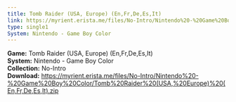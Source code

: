 ```yaml
---
title: Tomb Raider (USA, Europe) (En,Fr,De,Es,It)
link: https://myrient.erista.me/files/No-Intro/Nintendo%20-%20Game%20Boy%20Color/Tomb%20Raider%20(USA,%20Europe)%20(En,Fr,De,Es,It).zip
type: single1
System: Nintendo - Game Boy Color
---
```

<b>Game:</b> Tomb Raider (USA, Europe) (En,Fr,De,Es,It)<br>
<b>System:</b> Nintendo - Game Boy Color<br>
<b>Collection:</b> No-Intro<br>
<b>Download:</b> https://myrient.erista.me/files/No-Intro/Nintendo%20-%20Game%20Boy%20Color/Tomb%20Raider%20(USA,%20Europe)%20(En,Fr,De,Es,It).zip